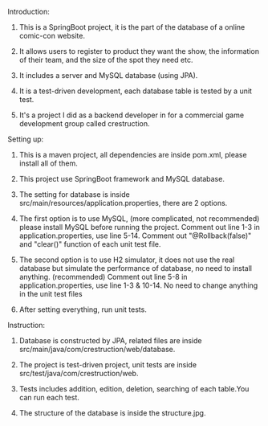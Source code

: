 Introduction:
1. This is a SpringBoot project, it is the part of the database of a online comic-con website.

2. It allows users to register to product they want the show, the information of their team,
   and the size of the spot they need etc.

3. It includes a server and MySQL database (using JPA).

4. It is a test-driven development, each database table is tested by a unit test.

5. It's a project I did as a backend developer in for a commercial game development group called crestruction.

Setting up:
1. This is a maven project, all dependencies are inside pom.xml, please install all of them.

2. This project use SpringBoot framework and MySQL database.

3. The setting for database is inside src/main/resources/application.properties, there are 2 options.

4. The first option is to use MySQL, (more complicated, not recommended) please install MySQL before
   running the project. Comment out line 1-3 in application.properties, use line 5-14. Comment out
   "@Rollback(false)" and "clear()" function of each unit test file.

5. The second option is to use H2 simulator, it does not use the real database but simulate the performance
   of database, no need to install anything. (recommended) Comment out line 5-8 in application.properties,
   use line 1-3 & 10-14. No need to change anything in the unit test files

6. After setting everything, run unit tests.

Instruction:
1. Database is constructed by JPA, related files are inside src/main/java/com/crestruction/web/database.

2. The project is test-driven project, unit tests are inside src/test/java/com/crestruction/web.

3. Tests includes addition, edition, deletion, searching of each table.You can run each test.

4. The structure of the database is inside the structure.jpg.
